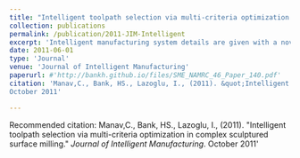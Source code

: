 ```yaml
---
title: "Intelligent toolpath selection via multi-criteria optimization in complex sculptured surface milling"
collection: publications
permalink: /publication/2011-JIM-Intelligent
excerpt: 'Intelligent manufacturing system details are given with a novel toolpath optimization algorithm.'
date: 2011-06-01
type: 'Journal'
venue: 'Journal of Intelligent Manufacturing'
paperurl: #'http://bankh.github.io/files/SME_NAMRC_46_Paper_140.pdf'
citation: 'Manav,C., Bank, HS., Lazoglu, I., (2011). &quot;Intelligent toolpath selection via multi-criteria optimization in complex sculptured surface milling.&quot; <i>Journal of Intelligent Manufacturing</i>.
October 2011'

---
```


Recommended citation: Manav,C., Bank, HS., Lazoglu, I., (2011). &quot;Intelligent toolpath selection via multi-criteria optimization in complex sculptured surface milling.&quot; <i>Journal of Intelligent Manufacturing</i>.
October 2011'
